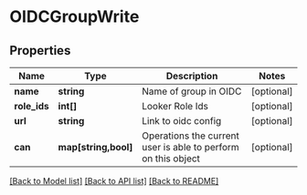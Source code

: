# OIDCGroupWrite

## Properties
Name | Type | Description | Notes
------------ | ------------- | ------------- | -------------
**name** | **string** | Name of group in OIDC | [optional] 
**role_ids** | **int[]** | Looker Role Ids | [optional] 
**url** | **string** | Link to oidc config | [optional] 
**can** | **map[string,bool]** | Operations the current user is able to perform on this object | [optional] 

[[Back to Model list]](../README.md#documentation-for-models) [[Back to API list]](../README.md#documentation-for-api-endpoints) [[Back to README]](../README.md)


